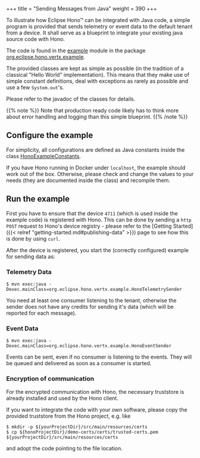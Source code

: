 +++
title = "Sending Messages from Java"
weight = 390
+++

To illustrate how Eclipse Hono&trade; can be integrated with Java code, a simple program is provided that sends telemetry or event data 
to the default tenant from a device. 
It shall serve as a blueprint to integrate your existing java source code with Hono. 

The code is found in the [example](https://github.com/eclipse/hono/tree/master/example) module in the package [org.eclipse.hono.vertx.example](https://github.com/eclipse/hono/tree/master/example/src/main/java/org/eclipse/hono/vertx/example).

The provided classes are kept as simple as possible (in the tradition of a classical "Hello World" implementation).
This means that they make use of simple constant definitions, deal with exceptions as rarely as possible and use a few `System.out`'s.

Please refer to the javadoc of the classes for details.


{{% note %}}
Note that production ready code likely has to think more about error handling and logging than this simple blueprint.
{{% /note %}}

## Configure the example

For simplicity, all configurations are defined as Java constants inside the class [HonoExampleConstants](https://github.com/eclipse/hono/blob/master/example/src/main/java/org/eclipse/hono/vertx/example/base/HonoExampleConstants.java).

If you have Hono running in Docker under `localhost`, the example should work out of the box.
Otherwise, please check and change the values to your needs (they are documented inside the class) and recompile them.
   

## Run the example

First you have to ensure that the device `4711` (which is used inside the example code) is registered with Hono.
This can be done by sending a `http POST` request to Hono's device registry - please refer to the 
[Getting Started]({{< relref "getting-started.md#publishing-data" >}}) page to see how this is done by using `curl`.  

After the device is registered, you start the (correctly configured) example for sending data as:
 
### Telemetry Data

`$ mvn exec:java -Dexec.mainClass=org.eclipse.hono.vertx.example.HonoTelemetrySender`

You need at least one consumer listening to the tenant, otherwise the sender does not have any credits for sending
it's data (which will be reported for each message). 


### Event Data
  
`$ mvn exec:java -Dexec.mainClass=org.eclipse.hono.vertx.example.HonoEventSender`

Events can be sent, even if no consumer is listening to the events. They will be queued and delivered as soon as a consumer
is started.

### Encryption of communication 
  
For the encrypted communication with Hono, the necessary truststore is already installed and used by the Hono client.

If you want to integrate the code with your own software, please copy the provided truststore from the Hono project, e.g. like

    $ mkdir -p ${yourProjectDir}/src/main/resources/certs
    $ cp ${honoProjectDir}/demo-certs/certs/trusted-certs.pem ${yourProjectDir}/src/main/resources/certs

and adopt the code pointing to the file location.
